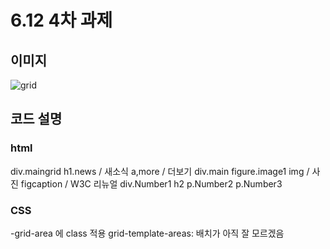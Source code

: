 # 6.12 4차 과제
## 이미지
![grid](https://github.com/qwe11qwe/Home-work/assets/134567486/506fac41-9bd6-4794-bc0c-a666fb35e491)

## 코드 설명
### html

div.maingrid
h1.news / 새소식
a,more / 더보기
div.main
figure.image1
img / 사진
figcaption / W3C 리뉴얼
div.Number1
h2
p.Number2
p.Number3

### CSS
-grid-area 에 class 적용
grid-template-areas: 배치가 아직 잘 모르겠음